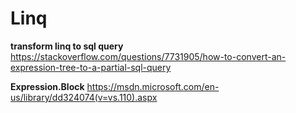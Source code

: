 # Linq

**transform linq to sql query**  
https://stackoverflow.com/questions/7731905/how-to-convert-an-expression-tree-to-a-partial-sql-query  


**Expression.Block**
https://msdn.microsoft.com/en-us/library/dd324074(v=vs.110).aspx  
 
